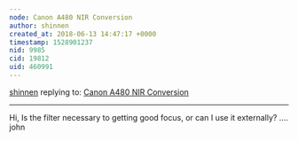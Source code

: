 ```yaml
---
node: Canon A480 NIR Conversion
author: shinnen
created_at: 2018-06-13 14:47:17 +0000
timestamp: 1528901237
nid: 9985
cid: 19812
uid: 460991
---
```




[shinnen](../profile/shinnen) replying to: [Canon A480 NIR Conversion](../notes/Chernabog/01-28-2014/canon-a480-nir-conversion)

----
Hi,
     Is the filter necessary to getting good focus, or can I use it externally?
.... john
